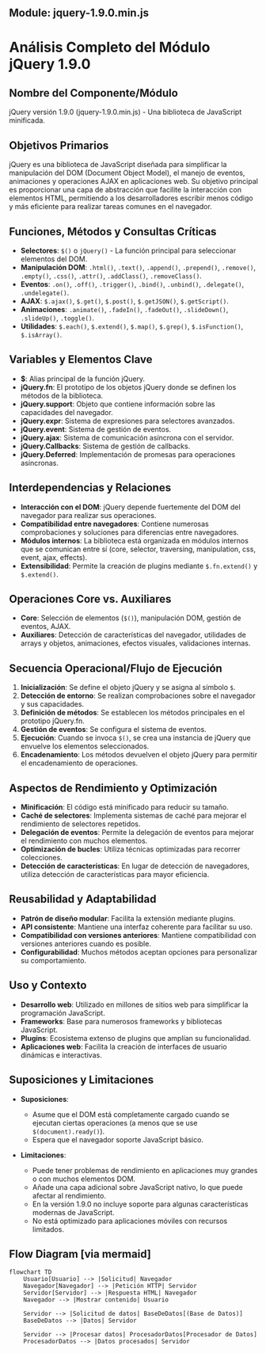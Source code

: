 ## Module: jquery-1.9.0.min.js

# Análisis Completo del Módulo jQuery 1.9.0

## Nombre del Componente/Módulo
jQuery versión 1.9.0 (jquery-1.9.0.min.js) - Una biblioteca de JavaScript minificada.

## Objetivos Primarios
jQuery es una biblioteca de JavaScript diseñada para simplificar la manipulación del DOM (Document Object Model), el manejo de eventos, animaciones y operaciones AJAX en aplicaciones web. Su objetivo principal es proporcionar una capa de abstracción que facilite la interacción con elementos HTML, permitiendo a los desarrolladores escribir menos código y más eficiente para realizar tareas comunes en el navegador.

## Funciones, Métodos y Consultas Críticas
- **Selectores**: `$()` o `jQuery()` - La función principal para seleccionar elementos del DOM.
- **Manipulación DOM**: `.html()`, `.text()`, `.append()`, `.prepend()`, `.remove()`, `.empty()`, `.css()`, `.attr()`, `.addClass()`, `.removeClass()`.
- **Eventos**: `.on()`, `.off()`, `.trigger()`, `.bind()`, `.unbind()`, `.delegate()`, `.undelegate()`.
- **AJAX**: `$.ajax()`, `$.get()`, `$.post()`, `$.getJSON()`, `$.getScript()`.
- **Animaciones**: `.animate()`, `.fadeIn()`, `.fadeOut()`, `.slideDown()`, `.slideUp()`, `.toggle()`.
- **Utilidades**: `$.each()`, `$.extend()`, `$.map()`, `$.grep()`, `$.isFunction()`, `$.isArray()`.

## Variables y Elementos Clave
- **$**: Alias principal de la función jQuery.
- **jQuery.fn**: El prototipo de los objetos jQuery donde se definen los métodos de la biblioteca.
- **jQuery.support**: Objeto que contiene información sobre las capacidades del navegador.
- **jQuery.expr**: Sistema de expresiones para selectores avanzados.
- **jQuery.event**: Sistema de gestión de eventos.
- **jQuery.ajax**: Sistema de comunicación asíncrona con el servidor.
- **jQuery.Callbacks**: Sistema de gestión de callbacks.
- **jQuery.Deferred**: Implementación de promesas para operaciones asíncronas.

## Interdependencias y Relaciones
- **Interacción con el DOM**: jQuery depende fuertemente del DOM del navegador para realizar sus operaciones.
- **Compatibilidad entre navegadores**: Contiene numerosas comprobaciones y soluciones para diferencias entre navegadores.
- **Módulos internos**: La biblioteca está organizada en módulos internos que se comunican entre sí (core, selector, traversing, manipulation, css, event, ajax, effects).
- **Extensibilidad**: Permite la creación de plugins mediante `$.fn.extend()` y `$.extend()`.

## Operaciones Core vs. Auxiliares
- **Core**: Selección de elementos (`$()`), manipulación DOM, gestión de eventos, AJAX.
- **Auxiliares**: Detección de características del navegador, utilidades de arrays y objetos, animaciones, efectos visuales, validaciones internas.

## Secuencia Operacional/Flujo de Ejecución
1. **Inicialización**: Se define el objeto jQuery y se asigna al símbolo `$`.
2. **Detección de entorno**: Se realizan comprobaciones sobre el navegador y sus capacidades.
3. **Definición de métodos**: Se establecen los métodos principales en el prototipo jQuery.fn.
4. **Gestión de eventos**: Se configura el sistema de eventos.
5. **Ejecución**: Cuando se invoca `$()`, se crea una instancia de jQuery que envuelve los elementos seleccionados.
6. **Encadenamiento**: Los métodos devuelven el objeto jQuery para permitir el encadenamiento de operaciones.

## Aspectos de Rendimiento y Optimización
- **Minificación**: El código está minificado para reducir su tamaño.
- **Caché de selectores**: Implementa sistemas de caché para mejorar el rendimiento de selectores repetidos.
- **Delegación de eventos**: Permite la delegación de eventos para mejorar el rendimiento con muchos elementos.
- **Optimización de bucles**: Utiliza técnicas optimizadas para recorrer colecciones.
- **Detección de características**: En lugar de detección de navegadores, utiliza detección de características para mayor eficiencia.

## Reusabilidad y Adaptabilidad
- **Patrón de diseño modular**: Facilita la extensión mediante plugins.
- **API consistente**: Mantiene una interfaz coherente para facilitar su uso.
- **Compatibilidad con versiones anteriores**: Mantiene compatibilidad con versiones anteriores cuando es posible.
- **Configurabilidad**: Muchos métodos aceptan opciones para personalizar su comportamiento.

## Uso y Contexto
- **Desarrollo web**: Utilizado en millones de sitios web para simplificar la programación JavaScript.
- **Frameworks**: Base para numerosos frameworks y bibliotecas JavaScript.
- **Plugins**: Ecosistema extenso de plugins que amplían su funcionalidad.
- **Aplicaciones web**: Facilita la creación de interfaces de usuario dinámicas e interactivas.

## Suposiciones y Limitaciones
- **Suposiciones**:
  - Asume que el DOM está completamente cargado cuando se ejecutan ciertas operaciones (a menos que se use `$(document).ready()`).
  - Espera que el navegador soporte JavaScript básico.
  
- **Limitaciones**:
  - Puede tener problemas de rendimiento en aplicaciones muy grandes o con muchos elementos DOM.
  - Añade una capa adicional sobre JavaScript nativo, lo que puede afectar al rendimiento.
  - En la versión 1.9.0 no incluye soporte para algunas características modernas de JavaScript.
  - No está optimizado para aplicaciones móviles con recursos limitados.
## Flow Diagram [via mermaid]
```mermaid
flowchart TD
    Usuario[Usuario] --> |Solicitud| Navegador
    Navegador[Navegador] --> |Petición HTTP| Servidor
    Servidor[Servidor] --> |Respuesta HTML| Navegador
    Navegador --> |Mostrar contenido| Usuario
    
    Servidor --> |Solicitud de datos| BaseDeDatos[(Base de Datos)]
    BaseDeDatos --> |Datos| Servidor
    
    Servidor --> |Procesar datos| ProcesadorDatos[Procesador de Datos]
    ProcesadorDatos --> |Datos procesados| Servidor
```
